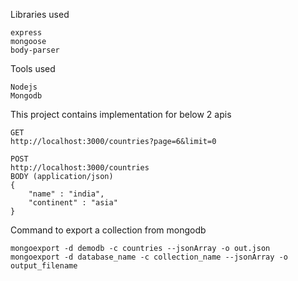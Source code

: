 Libraries used
```
express
mongoose
body-parser
```

Tools used
```
Nodejs
Mongodb
```

This project contains implementation for below 2 apis
```
GET
http://localhost:3000/countries?page=6&limit=0

POST
http://localhost:3000/countries
BODY (application/json)
{
    "name" : "india",
    "continent" : "asia"
}
```


Command to export a collection from mongodb
```
mongoexport -d demodb -c countries --jsonArray -o out.json
mongoexport -d database_name -c collection_name --jsonArray -o output_filename
```
